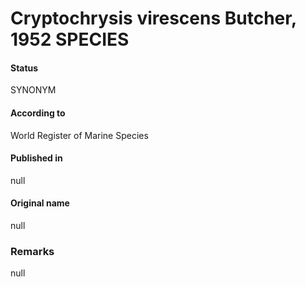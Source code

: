 Cryptochrysis virescens Butcher, 1952 SPECIES
=======

#### Status
SYNONYM

#### According to
World Register of Marine Species

#### Published in
null

#### Original name
null

### Remarks
null